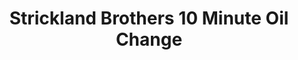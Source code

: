 ---
title: "Strickland Brothers 10 Minute Oil Change"
url: /centennial/strickland-brothers-10-minute-oil-change/
shop: Autowerkstatt
---